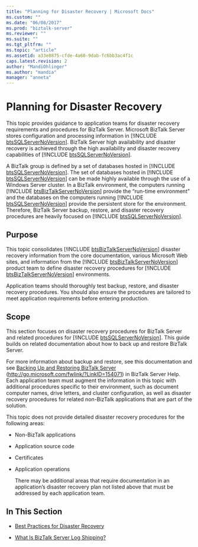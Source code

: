```yaml
---
title: "Planning for Disaster Recovery | Microsoft Docs"
ms.custom: ""
ms.date: "06/08/2017"
ms.prod: "biztalk-server"
ms.reviewer: ""
ms.suite: ""
ms.tgt_pltfrm: ""
ms.topic: "article"
ms.assetid: a33e8875-cfde-4a60-9dab-fc6bb3ac4f1c
caps.latest.revision: 2
author: "MandiOhlinger"
ms.author: "mandia"
manager: "anneta"
---
```

# Planning for Disaster Recovery
This topic provides guidance to application teams for disaster recovery requirements and procedures for BizTalk Server. Microsoft BizTalk Server stores configuration and processing information in [!INCLUDE [btsSQLServerNoVersion](../includes/btssqlservernoversion-md.md)]. BizTalk Server high availability and disaster recovery is achieved through the high availability and disaster recovery capabilities of [!INCLUDE [btsSQLServerNoVersion](../includes/btssqlservernoversion-md.md)].  
  
 A BizTalk group is defined by a set of databases hosted in [!INCLUDE [btsSQLServerNoVersion](../includes/btssqlservernoversion-md.md)]. The set of databases hosted in [!INCLUDE [btsSQLServerNoVersion](../includes/btssqlservernoversion-md.md)] can be made highly available through the use of a Windows Server cluster. In a BizTalk environment, the computers running [!INCLUDE [btsBizTalkServerNoVersion](../includes/btsbiztalkservernoversion-md.md)] provide the “run-time environment” and the databases on the computers running [!INCLUDE [btsSQLServerNoVersion](../includes/btssqlservernoversion-md.md)] provide the persistent store for the environment. Therefore, BizTalk Server backup, restore, and disaster recovery procedures are heavily focused on [!INCLUDE [btsSQLServerNoVersion](../includes/btssqlservernoversion-md.md)].  
  
## Purpose  
 This topic consolidates [!INCLUDE [btsBizTalkServerNoVersion](../includes/btsbiztalkservernoversion-md.md)] disaster recovery information from the core documentation, various Microsoft Web sites, and information from the [!INCLUDE [btsBizTalkServerNoVersion](../includes/btsbiztalkservernoversion-md.md)] product team to define disaster recovery procedures for [!INCLUDE [btsBizTalkServerNoVersion](../includes/btsbiztalkservernoversion-md.md)] environments.  
  
 Application teams should thoroughly test backup, restore, and disaster recovery procedures. You should also ensure the procedures are tailored to meet application requirements before entering production.  
  
## Scope  
 This section focuses on disaster recovery procedures for BizTalk Server and related procedures for [!INCLUDE [btsSQLServerNoVersion](../includes/btssqlservernoversion-md.md)]. This guide builds on related documentation about how to back up and restore BizTalk Server.  
  
 For more information about backup and restore, see this documentation and see [Backing Up and Restoring BizTalk Server](http://go.microsoft.com/fwlink/?LinkID=154071) (http://go.microsoft.com/fwlink/?LinkID=154071) in BizTalk Server Help. Each application team must augment the information in this topic with additional procedures specific to their environment, such as document computer names, drive letters, and cluster configuration, as well as disaster recovery procedures for related non-BizTalk applications that are part of the solution.  
  
 This topic does not provide detailed disaster recovery procedures for the following areas:  
  
- Non-BizTalk applications  
  
- Application source code  
  
- Certificates  
  
- Application operations  
  
  There may be additional areas that require documentation in an application’s disaster recovery plan not listed above that must be addressed by each application team.  
  
## In This Section  
  
-   [Best Practices for Disaster Recovery](../technical-guides/best-practices-for-disaster-recovery.md)  
  
-   [What Is BizTalk Server Log Shipping?](../technical-guides/what-is-biztalk-server-log-shipping.md)